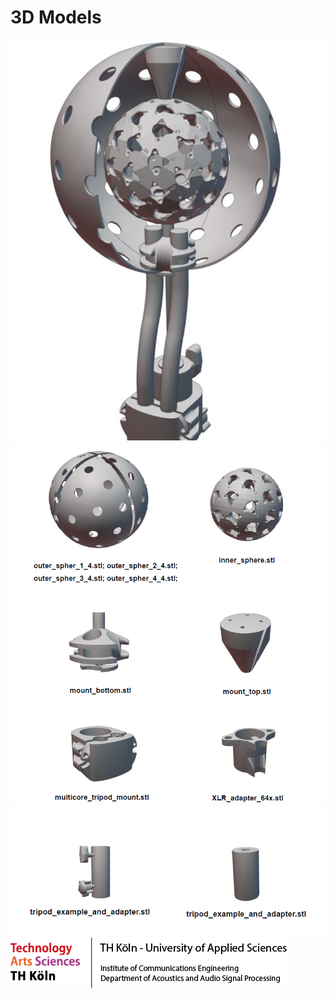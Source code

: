 ﻿# 3D Models


<img src = "1.png">
<img src = "2.png">
<img src = "3.png">
<br> 




<img src = "../../x_TH_footer.png">
